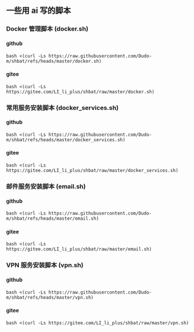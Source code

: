 ## 一些用 ai 写的脚本

### Docker 管理脚本 (docker.sh)

#### github

```
bash <(curl -Ls https://raw.githubusercontent.com/Dudo-m/shbat/refs/heads/master/docker.sh)
```

#### gitee

```
bash <(curl -Ls https://gitee.com/LI_li_plus/shbat/raw/master/docker.sh)
```

### 常用服务安装脚本 (docker_services.sh)

#### github

```
bash <(curl -Ls https://raw.githubusercontent.com/Dudo-m/shbat/refs/heads/master/docker_services.sh)
```

#### gitee

```
bash <(curl -Ls https://gitee.com/LI_li_plus/shbat/raw/master/docker_services.sh)
```

### 邮件服务安装脚本 (email.sh)

#### github

```
bash <(curl -Ls https://raw.githubusercontent.com/Dudo-m/shbat/refs/heads/master/email.sh)
```

#### gitee

```
bash <(curl -Ls https://gitee.com/LI_li_plus/shbat/raw/master/email.sh)
```

### VPN 服务安装脚本 (vpn.sh)

#### github

```
bash <(curl -Ls https://raw.githubusercontent.com/Dudo-m/shbat/refs/heads/master/vpn.sh)
```

#### gitee

```
bash <(curl -Ls https://gitee.com/LI_li_plus/shbat/raw/master/vpn.sh)
```